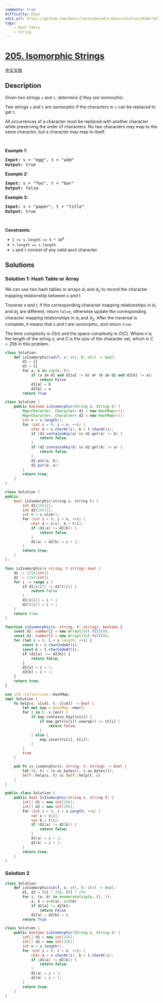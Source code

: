 ```yaml
---
comments: true
difficulty: Easy
edit_url: https://github.com/doocs/leetcode/edit/main/solution/0200-0299/0205.Isomorphic%20Strings/README_EN.md
tags:
    - Hash Table
    - String
---
```


<!-- problem:start -->

# [205. Isomorphic Strings](https://leetcode.com/problems/isomorphic-strings)

[中文文档](/solution/0200-0299/0205.Isomorphic%20Strings/README.md)

## Description

<p>Given two strings <code>s</code> and <code>t</code>, <em>determine if they are isomorphic</em>.</p>

<p>Two strings <code>s</code> and <code>t</code> are isomorphic if the characters in <code>s</code> can be replaced to get <code>t</code>.</p>

<p>All occurrences of a character must be replaced with another character while preserving the order of characters. No two characters may map to the same character, but a character may map to itself.</p>

<p>&nbsp;</p>
<p><strong class="example">Example 1:</strong></p>
<pre><strong>Input:</strong> s = "egg", t = "add"
<strong>Output:</strong> true
</pre><p><strong class="example">Example 2:</strong></p>
<pre><strong>Input:</strong> s = "foo", t = "bar"
<strong>Output:</strong> false
</pre><p><strong class="example">Example 3:</strong></p>
<pre><strong>Input:</strong> s = "paper", t = "title"
<strong>Output:</strong> true
</pre>
<p>&nbsp;</p>
<p><strong>Constraints:</strong></p>

<ul>
	<li><code>1 &lt;= s.length &lt;= 5 * 10<sup>4</sup></code></li>
	<li><code>t.length == s.length</code></li>
	<li><code>s</code> and <code>t</code> consist of any valid ascii character.</li>
</ul>

## Solutions

<!-- solution:start -->

### Solution 1: Hash Table or Array

We can use two hash tables or arrays $d_1$ and $d_2$ to record the character mapping relationship between $s$ and $t$.

Traverse $s$ and $t$, if the corresponding character mapping relationships in $d_1$ and $d_2$ are different, return `false`, otherwise update the corresponding character mapping relationships in $d_1$ and $d_2$. After the traversal is complete, it means that $s$ and $t$ are isomorphic, and return `true`.

The time complexity is $O(n)$ and the space complexity is $O(C)$. Where $n$ is the length of the string $s$; and $C$ is the size of the character set, which is $C = 256$ in this problem.

<!-- tabs:start -->

```python
class Solution:
    def isIsomorphic(self, s: str, t: str) -> bool:
        d1 = {}
        d2 = {}
        for a, b in zip(s, t):
            if (a in d1 and d1[a] != b) or (b in d2 and d2[b] != a):
                return False
            d1[a] = b
            d2[b] = a
        return True
```

```java
class Solution {
    public boolean isIsomorphic(String s, String t) {
        Map<Character, Character> d1 = new HashMap<>();
        Map<Character, Character> d2 = new HashMap<>();
        int n = s.length();
        for (int i = 0; i < n; ++i) {
            char a = s.charAt(i), b = t.charAt(i);
            if (d1.containsKey(a) && d1.get(a) != b) {
                return false;
            }
            if (d2.containsKey(b) && d2.get(b) != a) {
                return false;
            }
            d1.put(a, b);
            d2.put(b, a);
        }
        return true;
    }
}
```

```cpp
class Solution {
public:
    bool isIsomorphic(string s, string t) {
        int d1[256]{};
        int d2[256]{};
        int n = s.size();
        for (int i = 0; i < n; ++i) {
            char a = s[i], b = t[i];
            if (d1[a] != d2[b]) {
                return false;
            }
            d1[a] = d2[b] = i + 1;
        }
        return true;
    }
};
```

```go
func isIsomorphic(s string, t string) bool {
	d1 := [256]int{}
	d2 := [256]int{}
	for i := range s {
		if d1[s[i]] != d2[t[i]] {
			return false
		}
		d1[s[i]] = i + 1
		d2[t[i]] = i + 1
	}
	return true
}
```

```ts
function isIsomorphic(s: string, t: string): boolean {
    const d1: number[] = new Array(256).fill(0);
    const d2: number[] = new Array(256).fill(0);
    for (let i = 0; i < s.length; ++i) {
        const a = s.charCodeAt(i);
        const b = t.charCodeAt(i);
        if (d1[a] !== d2[b]) {
            return false;
        }
        d1[a] = i + 1;
        d2[b] = i + 1;
    }
    return true;
}
```

```rust
use std::collections::HashMap;
impl Solution {
    fn help(s: &[u8], t: &[u8]) -> bool {
        let mut map = HashMap::new();
        for i in 0..s.len() {
            if map.contains_key(&s[i]) {
                if map.get(&s[i]).unwrap() != &t[i] {
                    return false;
                }
            } else {
                map.insert(s[i], t[i]);
            }
        }
        true
    }

    pub fn is_isomorphic(s: String, t: String) -> bool {
        let (s, t) = (s.as_bytes(), t.as_bytes());
        Self::help(s, t) && Self::help(t, s)
    }
}
```

```cs
public class Solution {
    public bool IsIsomorphic(string s, string t) {
        int[] d1 = new int[256];
        int[] d2 = new int[256];
        for (int i = 0; i < s.Length; ++i) {
            var a = s[i];
            var b = t[i];
            if (d1[a] != d2[b]) {
                return false;
            }
            d1[a] = i + 1;
            d2[b] = i + 1;
        }
        return true;
    }
}
```

<!-- tabs:end -->

<!-- solution:end -->

<!-- solution:start -->

### Solution 2

<!-- tabs:start -->

```python
class Solution:
    def isIsomorphic(self, s: str, t: str) -> bool:
        d1, d2 = [0] * 256, [0] * 256
        for i, (a, b) in enumerate(zip(s, t), 1):
            a, b = ord(a), ord(b)
            if d1[a] != d2[b]:
                return False
            d1[a] = d2[b] = i
        return True
```

```java
class Solution {
    public boolean isIsomorphic(String s, String t) {
        int[] d1 = new int[256];
        int[] d2 = new int[256];
        int n = s.length();
        for (int i = 0; i < n; ++i) {
            char a = s.charAt(i), b = t.charAt(i);
            if (d1[a] != d2[b]) {
                return false;
            }
            d1[a] = i + 1;
            d2[b] = i + 1;
        }
        return true;
    }
}
```

<!-- tabs:end -->

<!-- solution:end -->

<!-- problem:end -->
